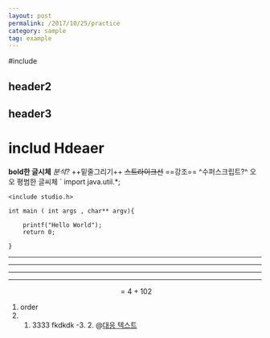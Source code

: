 ```yaml
---
layout: post
permalink: /2017/10/25/practice
category: sample
tag: example
---
```


#include
## header2
## header3
# includ Hdeaer
**bold한 글시체**
*분석?*
++밑줄그리기++
~~스트라이크선~~
==강조==
^수퍼스크립트?^
오오 평범한 글씨체 
`
import java.util.*;
```
<include studio.h>

int main ( int args , char** argv){

	printf("Hello World");
    return 0;

}

```
---
___
___

****

$$=4+102$$

1. order 
2. 1. 3333 fkdkdk 
-3. 2.
@[대응 텍스트](www.google.com)
